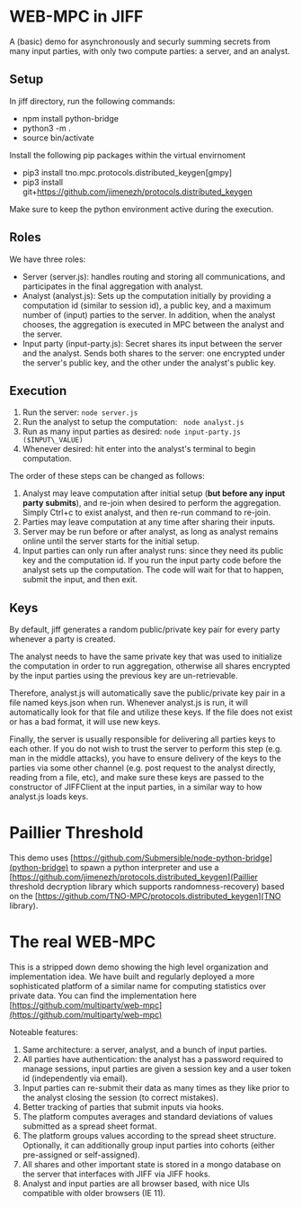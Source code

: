 # WEB-MPC in JIFF
A (basic) demo for asynchronously and securly summing secrets from many input parties, with only two compute parties: a server, and an analyst.

## Setup
In jiff directory, run the following  commands:
* npm install python-bridge
* python3 -m .
* source bin/activate

Install the following pip packages within the virtual envirnoment
* pip3 install tno.mpc.protocols.distributed_keygen[gmpy]
* pip3 install git+https://github.com/jimenezh/protocols.distributed_keygen

Make sure to keep the python environment active during the execution. 

## Roles
We have three roles:
* Server (server.js): handles routing and storing all communications, and participates in the final aggregation with analyst.
* Analyst (analyst.js): Sets up the computation initially by providing a computation id (similar to session id), a public key, and a maximum number of (input) parties to the server.
In addition, when the analyst chooses, the aggregation is executed in MPC between the analyst and the server.
* Input party (input-party.js): Secret shares its input between the server and the analyst. Sends both shares to the server: one encrypted under the server's public key, and the other under the analyst's public key.

## Execution
1. Run the server:
``` node server.js ```
2. Run the analyst to setup the computation:
``` node analyst.js```
3. Run as many input parties as desired:
``` node input-party.js ($INPUT\_VALUE) ```
4. Whenever desired: hit enter into the analyst's terminal to begin computation.

The order of these steps can be changed as follows:
1. Analyst may leave computation after initial setup (**but before any input party submits**), and re-join when desired to perform the aggregation. Simply Ctrl+c to exist analyst, and then re-run command to re-join.
2. Parties may leave computation at any time after sharing their inputs.
3. Server may be run before or after analyst, as long as analyst remains online until the server starts for the initial setup.
4. Input parties can only run after analyst runs: since they need its public key and the computation id. If you run the input party code before the analyst sets up the computation. The code will wait for that to happen,
submit the input, and then exit.

## Keys
By default, jiff generates a random public/private key pair for every party whenever a party is created.

The analyst needs to have the same private key that was used to initialize the computation in order to run aggregation, otherwise all shares encrypted by the input
parties using the previous key are un-retrievable.

Therefore, analyst.js will automatically save the public/private key pair in a file named keys.json when run.
Whenever analyst.js is run, it will automatically look for that file and utilize these keys.
If the file does not exist or has a bad format, it will use new keys.

Finally, the server is usually responsible for delivering all parties keys to each other. If you do not wish to trust the server to perform this step (e.g. man in the middle attacks),
you have to ensure delivery of the keys to the parties via some other channel (e.g. post request to the analyst directly, reading from a file, etc), and make sure these keys
are passed to the constructor of JIFFClient at the input parties, in a similar way to how analyst.js loads keys.

# Paillier Threshold

This demo uses [https://github.com/Submersible/node-python-bridge](python-bridge) to spawn a python interpreter and use a [https://github.com/jimenezh/protocols.distributed_keygen](Paillier threshold decryption library which supports randomness-recovery) based on the [https://github.com/TNO-MPC/protocols.distributed_keygen](TNO library). 

# The real WEB-MPC
This is a stripped down demo showing the high level organization and implementation idea. We have built and regularly deployed a more sophisticated platform of a similar name for computing statistics over private data.
You can find the implementation here [https://github.com/multiparty/web-mpc](https://github.com/multiparty/web-mpc)

Noteable features:
1. Same architecture: a server, analyst, and a bunch of input parties.
2. All parties have authentication: the analyst has a password required to manage sessions, input parties are given a session key and a user token id (independently via email).
3. Input parties can re-submit their data as many times as they like prior to the analyst closing the session (to correct mistakes).
4. Better tracking of parties that submit inputs via hooks.
5. The platform computes averages and standard deviations of values submitted as a spread sheet format.
6. The platform groups values according to the spread sheet structure. Optionally, it can additionally group input parties into cohorts (either pre-assigned or self-assigned).
7. All shares and other important state is stored in a mongo database on the server that interfaces with JIFF via JIFF hooks.
8. Analyst and input parties are all browser based, with nice UIs compatible with older browsers (IE 11).
